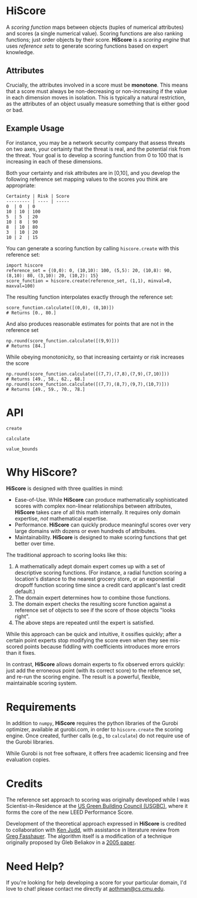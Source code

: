 # HiScore

A *scoring function* maps between objects (tuples of numerical attributes) and scores (a single numerical value). Scoring functions are also ranking functions; just order objects by their score. **HiScore** is a *scoring engine* that uses *reference sets* to generate scoring functions based on expert knowledge. 

## Attributes
Crucially, the attributes involved in a score must be **monotone**. This means that a score must always be non-decreasing or non-increasing if the value in each dimension moves in isolation. This is typically a natural restriction, as the attributes of an object usually measure something that is either good or bad.

## Example Usage
For instance, you may be a network security company that assess threats on two axes, your certainty that the threat is real, and the potential risk from the threat. Your goal is to develop a scoring function from 0 to 100 that is increasing in each of these dimensions.

Both your certainty and risk attributes are in [0,10], and you develop the following reference set mapping values to the scores you think are appropriate:

	Certainty | Risk | Score
	--------- | ---- | -----
	0  | 0  | 0
	10 | 10 | 100
	5  | 5  | 20
	10 | 8  | 90
	8  | 10 | 80
	3  | 10 | 20
	10 | 2  | 15

You can generate a scoring function by calling `hiscore.create` with this reference set:
	
	import hiscore
	reference_set = {(0,0): 0, (10,10): 100, (5,5): 20, (10,8): 90, (8,10): 80, (3,10): 20, (10,2): 15}
	score_function = hiscore.create(reference_set, (1,1), minval=0, maxval=100)

The resulting function interpolates exactly through the reference set:
	
	score_function.calculate([(0,0), (8,10)])
	# Returns [0., 80.]

And also produces reasonable estimates for points that are not in the reference set

	np.round(score_function.calculate([(9,9)]))
	# Returns [84.]

While obeying monotonicity, so that increasing certainty or risk increases the score

	np.round(score_function.calculate([(7,7),(7,8),(7,9),(7,10)]))
	# Returns [49., 58., 62., 68.]
	np.round(score_function.calculate([(7,7),(8,7),(9,7),(10,7)]))
	# Returns [49., 59., 70., 78.]

# API

	create

	calculate

	value_bounds

# Why HiScore?

**HiScore** is designed with three qualities in mind:
+ Ease-of-Use. While **HiScore** can produce mathematically sophisticated scores with complex non-linear relationships between attributes, **HiScore** takes care of all this math internally. It requires only domain expertise, *not* mathematical expertise.
+ Performance. **HiScore** can quickly produce meaningful scores over very large domains with dozens or even hundreds of attributes.
+ Maintainability. **HiScore** is designed to make scoring functions that get better over time.

The traditional approach to scoring looks like this:
1.  A mathematically adept domain expert comes up with a set of descriptive scoring functions. (For instance, a radial function scoring a location's distance to the nearest grocery store, or an exponential  dropoff function scoring time since a credit card applicant's last credit default.)
2. The domain expert determines how to combine those functions.
3. The domain expert checks the resulting score function against a reference set of objects to see if the score of those objects "looks right".
4. The above steps are repeated until the expert is satisfied.

While this approach can be quick and intuitive, it ossifies quickly; after a certain point experts stop modifying the score even when they see mis-scored points because fiddling with coefficients introduces more errors than it fixes.

In contrast, **HiScore** allows domain experts to fix observed errors quickly: just add the erroneous point (with its correct score) to the reference set, and re-run the scoring engine. The result is a powerful, flexible, maintainable scoring system.

# Requirements

In addition to `numpy`, **HiScore** requires the python libraries of the Gurobi optimizer, available at gurobi.com, in order to `hiscore.create` the scoring engine. Once created, further calls (e.g., to `calculate`) do not require use of the Gurobi libraries.

While Gurobi is not free software, it offers free academic licensing and free evaluation copies.

# Credits
The reference set approach to scoring was originally developed while I was Scientist-in-Residence at the [US Green Building Council (USGBC)](http://www.usgbc.org/), where it forms the core of the new LEED Performance Score.

Development of the theoretical approach expressed in **HiScore** is credited to collaboration with [Ken Judd](http://www.hoover.org/fellows/kenneth-l-judd), with assistance in literature review from [Greg Fasshauer](http://www.math.iit.edu/~fass/). The algorithm itself is a modification of a technique originally proposed by Gleb Beliakov in a [2005 paper](http://link.springer.com/article/10.1007/s10543-005-0028-x).

# Need Help?
If you're looking for help developing a score for your particular domain, I'd love to chat! please contact me directly at <aothman@cs.cmu.edu>.